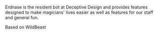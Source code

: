 Erdnase is the resident bot at Deceptive Design and provides features designed to make magicians' lives easier as well as features for our staff and general fun.

Based on WildBeast